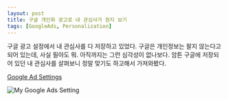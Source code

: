```yaml
---
layout: post
title: 구글 개인화 광고로 내 관심사가 뭔지 보기
tags: [GoogleAds, Personalization]
---
```


구글 광고 설정에서 내 관심사를 다 저장하고 있었다. 구글은 개인정보는 팔지 않는다고 되어 있는데, 사실 필아도 뭐. 아직까지는 그런 심각성이 없나보다. 암튼 구글에 저장되어 있던 내 관심사를 살펴보니 정말 맞기도 하고해서 가져와봤다.

[Google Ad Settings](https://adssettings.google.com/authenticated)

![My Google Ads Setting]({{site.baseurl}}/public\img\my-google-personalized-information.png)

